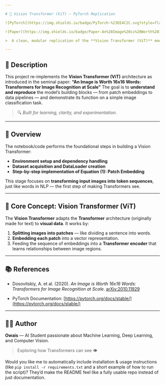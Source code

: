 ```yaml
---

# 🧠 Vision Transformer (ViT) — PyTorch Replication

![PyTorch](https://img.shields.io/badge/PyTorch-%23EE4C2C.svg?style=flat&logo=pytorch&logoColor=white)

![Paper](https://img.shields.io/badge/Paper-An%20Image%20is%20Worth%2016x16%20Words-blue)

>  A clean, modular replication of the **Vision Transformer (ViT)** model in **PyTorch**, built from scratch to explore how Transformers can perform image classification.

---
```


## 🧩 Description

This project re-implements the **Vision Transformer (ViT)** architecture as introduced in the seminal paper:
**“An Image is Worth 16x16 Words: Transformers for Image Recognition at Scale”**
The goal is to **understand and reproduce** the model’s building blocks — from patch embeddings to data pipelines — and demonstrate its function on a simple image classification task.

> 🔍 *Built for learning, clarity, and experimentation.*

---

## 🚀 Overview

The notebook/code performs the foundational steps in building a Vision Transformer:

* **Environment setup and dependency handling**
* **Dataset acquisition and DataLoader creation**
* **Step-by-step implementation of Equation (1): Patch Embedding**

This stage focuses on **transforming input images into token sequences**, just like words in NLP — the first step of making Transformers see.

---

## 🧠 Core Concept: Vision Transformer (ViT)

The **Vision Transformer** adapts the **Transformer** architecture (originally made for text) to **visual data**.
It works by:

1. **Splitting images into patches** — like dividing a sentence into words.
2. **Embedding each patch** into a vector representation.
3. Feeding the sequence of embeddings into a **Transformer encoder** that learns relationships between image regions.

---

## 📚 References

* Dosovitskiy, A. et al. (2020). *An Image is Worth 16x16 Words: Transformers for Image Recognition at Scale.*
  [arXiv:2010.11929](https://arxiv.org/abs/2010.11929)

* PyTorch Documentation: [https://pytorch.org/docs/stable/](https://pytorch.org/docs/stable/)

---

## 🧑‍💻 Author

**Owais** — AI Student passionate about Machine Learning, Deep Learning, and Computer Vision.

> Exploring how Transformers can see 👁️

Would you like me to automatically include installation & usage instructions (like `pip install -r requirements.txt` and a short example of how to run the script)? They’d make the README feel like a fully usable repo instead of just documentation.
